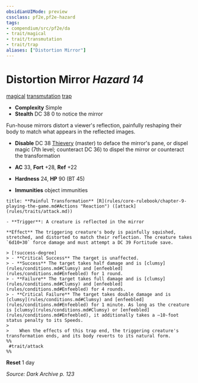 ```yaml
---
obsidianUIMode: preview
cssclass: pf2e,pf2e-hazard
tags:
- compendium/src/pf2e/da
- trait/magical
- trait/transmutation
- trait/trap
aliases: ["Distortion Mirror"]
---
```

# Distortion Mirror *Hazard 14*  
[magical](magical.md "Magical Item Trait")  [transmutation](transmutation.md "Transmutation School Trait")  [trap](trap.md "Trap Hazard Trait")  

- **Complexity** Simple
- **Stealth** DC 38 0 to notice the mirror  

Fun-house mirrors distort a viewer's reflection, painfully reshaping their body to match what appears in the reflected images.

- **Disable** DC 38 [Thievery](skills.md#Thievery) (master) to deface the mirror's pane, or dispel magic (7th level; counteract DC 36) to dispel the mirror or counteract the transformation  

- **AC** 33, **Fort** +28, **Ref** +22
- **Hardness** 24, **HP** 90 (BT 45)
- **Immunities** object immunities

```ad-embed-ability
title: **Painful Transformation** [R](rules/core-rulebook/chapter-9-playing-the-game.md#Actions "Reaction") ([attack](rules/traits/attack.md))

- **Trigger**: A creature is reflected in the mirror

**Effect** The triggering creature's body is painfully squished, stretched, and distorted to match their reflection. The creature takes `6d10+30` force damage and must attempt a DC 39 Fortitude save.

> [!success-degree] 
> - **Critical Success** The target is unaffected.
> - **Success** The target takes half damage and is [clumsy](rules/conditions.md#Clumsy) and [enfeebled](rules/conditions.md#Enfeebled) for 1 round.
> - **Failure** The target takes full damage and is [clumsy](rules/conditions.md#Clumsy) and [enfeebled](rules/conditions.md#Enfeebled) for 4 rounds.
> - **Critical Failure** The target takes double damage and is [clumsy](rules/conditions.md#Clumsy) and [enfeebled](rules/conditions.md#Enfeebled) for 1 minute. As long as the creature is [clumsy](rules/conditions.md#Clumsy) or [enfeebled](rules/conditions.md#Enfeebled), it additionally takes a –10-foot status penalty to its Speeds.
>
>    When the effects of this trap end, the triggering creature's transformation ends, and its body reverts to its natural form.  
%%
 #trait/attack 
%%
```

**Reset** 1 day  

*Source: Dark Archive p. 123*